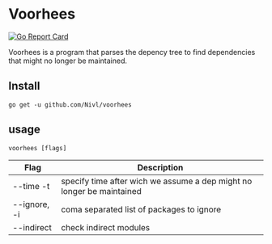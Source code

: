 # Voorhees

[![Go Report Card](https://goreportcard.com/badge/github.com/nivl/voorhees)](https://goreportcard.com/report/github.com/nivl/voorhees)

Voorhees is a program that parses the depency tree to find dependencies that
might no longer be maintained.

## Install

`go get -u github.com/Nivl/voorhees`

## usage

`voorhees [flags]`

| Flag         | Description                                                           |
| ------------ | --------------------------------------------------------------------- |
| --time -t    | specify time after wich we assume a dep might no longer be maintained |
| --ignore, -i | coma separated list of packages to ignore                             |
| --indirect   | check indirect modules                                                |
